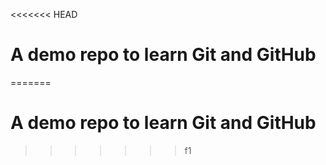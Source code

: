<<<<<<< HEAD
# A demo repo to learn Git and GitHub
=======
# A demo repo to learn Git and GitHub
>>>>>>> f1
